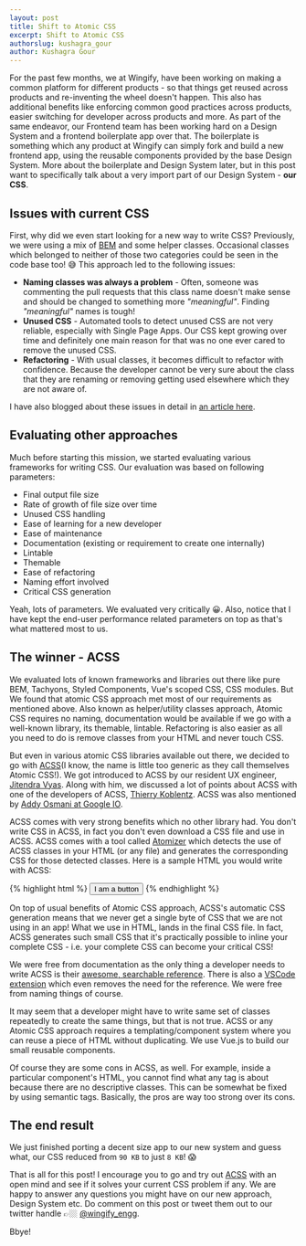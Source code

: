 ```yaml
---
layout: post
title: Shift to Atomic CSS
excerpt: Shift to Atomic CSS
authorslug: kushagra_gour
author: Kushagra Gour
---
```


For the past few months, we at Wingify, have been working on making a common platform for different products - so that things get reused across products and re-inventing the wheel doesn't happen. This also has additional benefits like enforcing common good practices across products, easier switching for developer across products and more. As part of the same endeavor, our Frontend team has been working hard on a Design System and a frontend boilerplate app over that. The boilerplate is something which any product at Wingify can simply fork and build a new frontend app, using the reusable components provided by the base Design System. More about the boilerplate and Design System later, but in this post want to specifically talk about a very import part of our Design System - **our CSS**.

## Issues with current CSS

First, why did we even start looking for a new way to write CSS? Previously, we were using a mix of [BEM](http://getbem.com/introduction/) and some helper classes. Occasional classes which belonged to neither of those two categories could be seen in the code base too! 😅 This approach led to the following issues:

- **Naming classes was always a problem** - Often, someone was commenting the pull requests that this class name doesn't make sense and should be changed to something more _"meaningful"_. Finding _"meaningful"_ names is tough!
- **Unused CSS** - Automated tools to detect unused CSS are not very reliable, especially with Single Page Apps. Our CSS kept growing over time and definitely one main reason for that was no one ever cared to remove the unused CSS.
- **Refactoring** - With usual classes, it becomes difficult to refactor with confidence. Because the developer cannot be very sure about the class that they are renaming or removing getting used elsewhere which they are not aware of.

I have also blogged about these issues in detail in [an article here](https://medium.freecodecamp.org/acss-a-dynamic-atomic-css-library-402dff9756e0).

## Evaluating other approaches

Much before starting this mission, we started evaluating various frameworks for writing CSS. Our evaluation was based on following parameters:

- Final output file size
- Rate of growth of file size over time
- Unused CSS handling
- Ease of learning for a new developer
- Ease of maintenance
- Documentation (existing or requirement to create one internally)
- Lintable
- Themable
- Ease of refactoring
- Naming effort involved
- Critical CSS generation

Yeah, lots of parameters. We evaluated very critically 😀. Also, notice that I have kept the end-user performance related parameters on top as that's what mattered most to us.

## The winner - ACSS

We evaluated lots of known frameworks and libraries out there like pure BEM, Tachyons, Styled Components, Vue's scoped CSS, CSS modules. But We found that atomic CSS approach met most of our requirements as mentioned above. Also known as helper/utility classes approach, Atomic CSS requires no naming, documentation would be available if we go with a well-known library, its themable, lintable. Refactoring is also easier as all you need to do is remove classes from your HTML and never touch CSS.

But even in various atomic CSS libraries available out there, we decided to go with [ACSS](https://acss.io/)(I know, the name is little too generic as they call themselves Atomic CSS!). We got introduced to ACSS by our resident UX engineer, [Jitendra Vyas](https://twitter.com/jitendravyas). Along with him, we discussed a lot of points about ACSS with one of the developers of ACSS, [Thierry Koblentz](https://github.com/thierryk). ACSS was also mentioned by [Addy Osmani at Google IO](https://twitter.com/roderickhsiao/status/922620291527852032).

ACSS comes with very strong benefits which no other library had. You don't write CSS in ACSS, in fact you don't even download a CSS file and use in ACSS. ACSS comes with a tool called [Atomizer](https://github.com/acss-io/atomizer) which detects the use of ACSS classes in your HTML (or any file) and generates the corresponding CSS for those detected classes. Here is a sample HTML you would write with ACSS:

{% highlight html %}
<button class="Bgc(blue) C(white) P(10px) D(ib) Cur(p) Bgc(red):h">
I am a button
</button>
{% endhighlight %}

On top of usual benefits of Atomic CSS approach, ACSS's automatic CSS generation means that we never get a single byte of CSS that we are not using in an app! What we use in HTML, lands in the final CSS file. In fact, ACSS generates such small CSS that it's practically possible to inline your complete CSS - i.e. your complete CSS can become your critical CSS!

We were free from documentation as the only thing a developer needs to write ACSS is their [awesome, searchable reference](https://acss.io/reference). There is also a [VSCode extension](https://github.com/acss-io/vscode-atomizer) which even removes the need for the reference. We were free from naming things of course.

It may seem that a developer might have to write same set of classes repeatedly to create the same things, but that is not true. ACSS or any Atomic CSS approach requires a templating/component system where you can reuse a piece of HTML without duplicating. We use Vue.js to build our small reusable components.

Of course they are some cons in ACSS, as well. For example, inside a particular component's HTML, you cannot find what any tag is about because there are no descriptive classes. This can be somewhat be fixed by using semantic tags. Basically, the pros are way too strong over its cons.

## The end result

We just finished porting a decent size app to our new system and guess what, our CSS reduced from `90 KB` to just `8 KB`! 😱

That is all for this post! I encourage you to go and try out [ACSS](https://acss.io/) with an open mind and see if it solves your current CSS problem if any. We are happy to answer any questions you might have on our new approach, Design System etc. Do comment on this post or tweet them out to our twitter handle 👉🏼 [@wingify_engg](https://twitter.com/wingify_engg).

Bbye!
